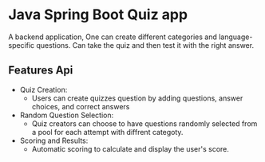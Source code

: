 
# Java Spring Boot Quiz app

A backend application,
One can create different categories and language-specific questions.
Can take the quiz and then test it with the right answer.




## Features Api

- Quiz Creation: 
    - Users can create quizzes question by adding questions, answer choices, and correct answers
- Random Question Selection:
    - Quiz creators can choose to have questions randomly selected from a pool for each attempt with diffrent categoty.
- Scoring and Results:
    - Automatic scoring to calculate and display the user's score.


